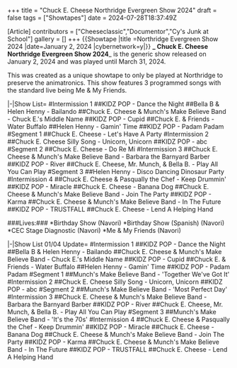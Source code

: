 +++
title = "Chuck E. Cheese Northridge Evergreen Show 2024"
draft = false
tags = ["Showtapes"]
date = 2024-07-28T18:37:49Z

[Article]
contributors = ["Cheeseclassic","Documentor","Cy's Junk at School"]
gallery = []
+++
{{Showtape
|title =Northridge Evergreen Show 2024
|date=January 2, 2024
|cybernetwork=y|}}
**_ Chuck E. Cheese Northridge Evergreen Show 2024**_ is the generic show released on January 2, 2024 and was played until March 31, 2024.

This was created as a unique showtape to only be played at Northridge to preserve the animatronics. This show features 3 programmed songs with the standard live being Me & My Friends.

<tabber>
|-|Show List=
#Intermission 1
##KIDZ POP - Dance the Night
##Bella B & Helen Henny - Bailando
##Chuck E. Cheese & Munch's Make Believe Band - Chuck E.'s Middle Name
##KIDZ POP - Cupid
##Chuck E. & Friends - Water Buffalo
##Helen Henny - Gamin' Time
##KIDZ POP - Padam Padam
#Segment 1
##Chuck E. Cheese - Let's Have A Party
#Intermission 2
##Chuck E. Cheese Silly Song - Unicorn, Unicorn
##KIDZ POP - abc
#Segment 2 
##Chuck E. Cheese - Do Re Mi
#Intermission 3
##Chuck E. Cheese & Munch's Make Believe Band - Barbara the Barnyard Barber
##KIDZ POP - River
##Chuck E. Cheese, Mr. Munch, & Bella B. - Play All You Can Play
#Segment 3 
##Helen Henny - Disco Dancing Dinosaur Party
#Intermission 4
##Chuck E. Cheese & Pasqually the Chef - Keep Drummin'
##KIDZ POP - Miracle
##Chuck E. Cheese - Banana Dog
##Chuck E. Cheese & Munch's Make Believe Band - Join The Party
##KIDZ POP - Karma 
##Chuck E. Cheese & Munch's Make Believe Band - In The Future
##KIDZ POP - TRUSTFALL
##Chuck E. Cheese - Lend A Helping Hand

###Lives:###
*Birthday Show (Navori)
*Birthday Show (Spanish) (Navori)
*CEC Stage Diagnostic (Navori)
*Me & My Friends (Navori)

|-|Show List 01/04 Update=
#Intermission 1
##KIDZ POP - Dance the Night
##Bella B & Helen Henny - Bailando
##Chuck E. Cheese & Munch's Make Believe Band - Chuck E.'s Middle Name
##KIDZ POP - Cupid
##Chuck E. & Friends - Water Buffalo
##Helen Henny - Gamin' Time
##KIDZ POP - Padam Padam
#Segment 1
##Munch's Make Believe Band - 'Together We've Got It'
#Intermission 2
##Chuck E. Cheese Silly Song - Unicorn, Unicorn
##KIDZ POP - abc
#Segment 2 
##Munch's Make Believe Band - 'Most Perfect Day'
#Intermission 3
##Chuck E. Cheese & Munch's Make Believe Band - Barbara the Barnyard Barber
##KIDZ POP - River
##Chuck E. Cheese, Mr. Munch, & Bella B. - Play All You Can Play
#Segment 3 
##Munch's Make Believe Band - 'It's the 70s'
#Intermission 4
##Chuck E. Cheese & Pasqually the Chef - Keep Drummin'
##KIDZ POP - Miracle
##Chuck E. Cheese - Banana Dog
##Chuck E. Cheese & Munch's Make Believe Band - Join The Party
##KIDZ POP - Karma 
##Chuck E. Cheese & Munch's Make Believe Band - In The Future
##KIDZ POP - TRUSTFALL
##Chuck E. Cheese - Lend A Helping Hand
</tabber>